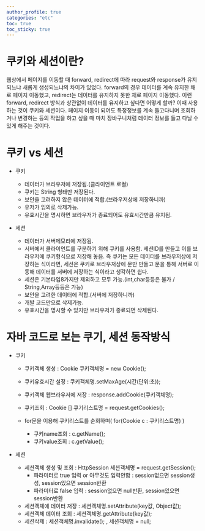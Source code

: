 ```yaml
---
author_profile: true
categories: "etc"
toc: true
toc_sticky: true
---
```

# 쿠키와 세션이란?
웹상에서 페이지를 이동할 때 forward, redirect에 따라 request와 response가 유지되느냐 새롭게 생성되느냐의 차이가 있었다. forward의 경우 데이터를 계속 유지한 채로 페이지 이동했고, redirect는 데이터를 유지하지 못한 채로 페이지 이동했다. 이런 forward, redirect 방식과 상관없이 데이터를 유지하고 싶다면 어떻게 할까? 이때 사용하는 것이 쿠키와 세션이다. 페이지 이동이 되어도 특정정보를 계속 들고다니며 조회하거나 변경하는 등의 작업을 하고 싶을 때 마치 장바구니처럼 데이터 정보를 들고 다닐 수 있게 해주는 것이다.

# 쿠키 vs 세션
- 쿠키
    - 데이터가 브라우저에 저장됨.(클라이언트 로컬)
    - 쿠키는 String 형태만 저장된다.
    - 보안을 고려하지 않은 데이터에 적합.(브라우저상에 저장하니까)
    - 유저가 임의로 삭제가능.
    - 유효시간을 명시하면 브라우저가 종료되어도 유효시간만큼 유지됨.

- 세션
    - 데이터가 서버메모리에 저장됨.
    - 서버에서 클라이언트를 구분하기 위해 쿠키를 사용함. 세션ID를 만들고 이를 브라우저에 쿠키형식으로 저장해 놓음. 즉 쿠키는 모든 데이터를 브라우저상에 저장하는 식이라면, 세션은 쿠키로 브라우저상에 문만 만들고 문을 통해 서버로 이동해 데이터를 서버에 저장하는 식이라고 생각하면 쉽다.
    - 세션은 기본타입8가지만 제외하고 모두 가능.(int,char등등은 불가 / String,Array등등은 가능)
    - 보안을 고려한 데이터에 적합.(서버에 저장하니까)
    - 개발 코드만으로 삭제가능.
    - 유효시간을 명시할 수 있지만 브라우저가 종료되면 삭제된다. 



# 자바 코드로 보는 쿠기, 세션 동작방식
- 쿠키
    - 쿠키객체 생성 : Cookie 쿠키객체명 = new Cookie();	
    - 쿠키유효시간 설정 : 쿠키객체명.setMaxAge(시간(단위:초));		
    - 쿠키객체 웹브라우저에 저장 : response.addCookie(쿠키객체명);      

    - 쿠키조회 : Cookie [] 쿠기리스트명 = request.getCookies();
    - for문을 이용해 쿠키리스트를 순회하며( for(Cookie c : 쿠키리스트명) )
        - 쿠키name조회 : c.getName();
        - 쿠키value조회 : c.getValue();

- 세션
    - 세션객체 생성 및 조회 : HttpSession 세션객체명 = request.getSession();
        - 파라미터로 true 입력 or 아무것도 입력안함 : session없으면 session생성, session있으면 session반환
        - 파라미터로 false 입력 : session없으면 null반환, session있으면 session반환
    - 세션객체에 데이터 저장 : 세션객체명.setAttribute(key값, Object값);
    - 세션객체 데이터 조회 : 세션객체명.getAttribute(key값);
    - 세션삭제 : 세션객체명.invalidate(); , 세션객체명 = null;